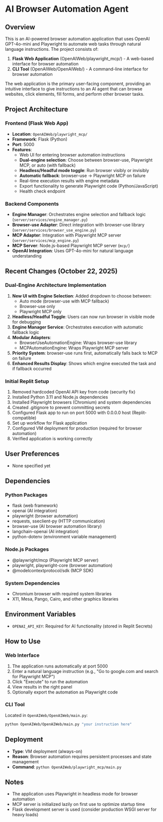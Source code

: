# AI Browser Automation Agent

## Overview
This is an AI-powered browser automation application that uses OpenAI GPT-4o-mini and Playwright to automate web tasks through natural language instructions. The project consists of:

1. **Flask Web Application** (OpenAIWeb/playwright_mcp/) - A web-based interface for browser automation
2. **CLI Tool** (OpenAIWeb/OpenAIWeb/) - A command-line interface for browser automation

The web application is the primary user-facing component, providing an intuitive interface to give instructions to an AI agent that can browse websites, click elements, fill forms, and perform other browser tasks.

## Project Architecture

### Frontend (Flask Web App)
- **Location**: `OpenAIWeb/playwright_mcp/`
- **Framework**: Flask (Python)
- **Port**: 5000
- **Features**:
  - Web UI for entering browser automation instructions
  - **Dual-engine selection**: Choose between browser-use, Playwright MCP, or auto (with fallback)
  - **Headless/Headful mode toggle**: Run browser visibly or invisibly
  - **Automatic fallback**: browser-use → Playwright MCP on failure
  - Real-time execution results with engine metadata
  - Export functionality to generate Playwright code (Python/JavaScript)
  - Health check endpoint

### Backend Components
- **Engine Manager**: Orchestrates engine selection and fallback logic (`server/services/engine_manager.py`)
- **Browser-use Adapter**: Direct integration with browser-use library (`server/services/browser_use_engine.py`)
- **MCP Adapter**: Integration with Playwright MCP server (`server/services/mcp_engine.py`)
- **MCP Server**: Node.js-based Playwright MCP server (`mcp/`)
- **OpenAI Integration**: Uses GPT-4o-mini for natural language understanding

## Recent Changes (October 22, 2025)

### Dual-Engine Architecture Implementation
1. **New UI with Engine Selection**: Added dropdown to choose between:
   - Auto mode (browser-use with MCP fallback)
   - Browser-use only
   - Playwright MCP only
2. **Headless/Headful Toggle**: Users can now run browser in visible mode for debugging
3. **Engine Manager Service**: Orchestrates execution with automatic fallback logic
4. **Modular Adapters**: 
   - BrowserUseAutomationEngine: Wraps browser-use library
   - MCPAutomationEngine: Wraps Playwright MCP server
5. **Priority System**: browser-use runs first, automatically falls back to MCP on failure
6. **Enhanced Results Display**: Shows which engine executed the task and if fallback occurred

### Initial Replit Setup
1. Removed hardcoded OpenAI API key from code (security fix)
2. Installed Python 3.11 and Node.js dependencies
3. Installed Playwright browsers (Chromium) and system dependencies
4. Created .gitignore to prevent committing secrets
5. Configured Flask app to run on port 5000 with 0.0.0.0 host (Replit-compatible)
6. Set up workflow for Flask application
7. Configured VM deployment for production (required for browser automation)
8. Verified application is working correctly

## User Preferences
- None specified yet

## Dependencies

### Python Packages
- flask (web framework)
- openai (AI integration)
- playwright (browser automation)
- requests, sseclient-py (HTTP communication)
- browser-use (AI browser automation library)
- langchain-openai (AI integration)
- python-dotenv (environment variable management)

### Node.js Packages
- @playwright/mcp (Playwright MCP server)
- playwright, playwright-core (browser automation)
- @modelcontextprotocol/sdk (MCP SDK)

### System Dependencies
- Chromium browser with required system libraries
- X11, Mesa, Pango, Cairo, and other graphics libraries

## Environment Variables
- `OPENAI_API_KEY`: Required for AI functionality (stored in Replit Secrets)

## How to Use

### Web Interface
1. The application runs automatically at port 5000
2. Enter a natural language instruction (e.g., "Go to google.com and search for Playwright MCP")
3. Click "Execute" to run the automation
4. View results in the right panel
5. Optionally export the automation as Playwright code

### CLI Tool
Located in `OpenAIWeb/OpenAIWeb/main.py`:
```bash
python OpenAIWeb/OpenAIWeb/main.py "your instruction here"
```

## Deployment
- **Type**: VM deployment (always-on)
- **Reason**: Browser automation requires persistent processes and state management
- **Command**: `python OpenAIWeb/playwright_mcp/main.py`

## Notes
- The application uses Playwright in headless mode for browser automation
- MCP server is initialized lazily on first use to optimize startup time
- Flask development server is used (consider production WSGI server for heavy loads)
